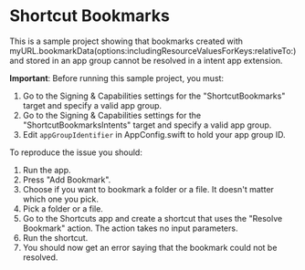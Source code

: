 # Shortcut Bookmarks

This is a sample project showing that bookmarks created with myURL.bookmarkData(options:includingResourceValuesForKeys:relativeTo:) and stored in an app group cannot be resolved in a intent app extension.

**Important**: Before running this sample project, you must:
1. Go to the Signing & Capabilities settings for the "ShortcutBookmarks" target and specify a valid app group.
2. Go to the Signing & Capabilities settings for the "ShortcutBookmarksIntents" target and specify a valid app group.
3. Edit `appGroupIdentifier` in AppConfig.swift to hold your app group ID.

To reproduce the issue you should:
1. Run the app.
2. Press "Add Bookmark".
3. Choose if you want to bookmark a folder or a file. It doesn't matter which one you pick.
4. Pick a folder or a file.
5. Go to the Shortcuts app and create a shortcut that uses the "Resolve Bookmark" action. The action takes no input parameters.
6. Run the shortcut.
7. You should now get an error saying that the bookmark could not be resolved.
